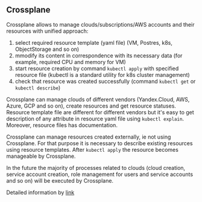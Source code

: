## Crossplane

Crossplane allows to manage clouds/subscriptions/AWS accounts and their resources with unified
approach:

1. select required resource template (yaml file) (VM, Postres, k8s, ObjectStorage and so on)
2. mmodify its content in correspondence with its necessary data (for example, required
   CPU and memory for VM)
3. start resource creation by command `kubectl apply` with specified resource file
   (kubectl is a standard utility for k8s cluster management)
4. check that resource was created successfully (command `kubectl get` or `kubectl describe`)

Crossplane can manage clouds of different vendors (Yandex.Cloud, AWS, Azure, GCP and so on),
create resources and get resource statuses. Resource template file are different for different
vendors but it's easy to get description of any attribute in resource yaml file
using `kubectl explain`. Moreover, resource files has documentation.

Crossplane can manage resources created externally, ie not using Crossplane.
For that purpose it is necessary to describe existing resources
using resource templates. After `kubectl apply` the resource becomes manageable by Crossplane.

In the future the majority of processes related to clouds (cloud creation, service account creation,
role management for users and service accounts and so on) will be executed by Crossplane.

Detailed information by [link](https://a.yandex-team.ru/arc/trunk/arcadia/infra/kube)
